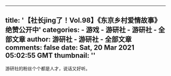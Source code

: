 
---
title: '【社长jing了！Vol.98】《东京乡村爱情故事》绝赞公开中'
categories: 
    - 游戏
    - 游研社 - 游研社 - 全部文章
author: 游研社 - 游研社 - 全部文章
comments: false
date: Sat, 20 Mar 2021 05:02:55 GMT
thumbnail: ''
---

<div>   
游研社的粉丝个个都是人才，说话又好听。  
</div>
            